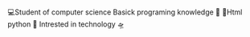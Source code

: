 💻Student of computer science
Basick  programing knowledge 💫
💙Html python 💯
Intrested in technology 🛸
